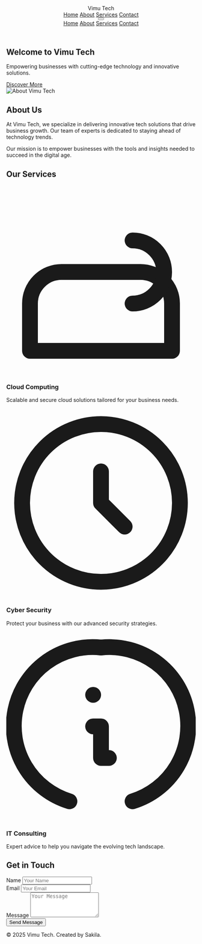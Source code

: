 <!DOCTYPE html>
<html lang="en">
<head>
  <meta charset="UTF-8" />
  <meta name="viewport" content="width=device-width, initial-scale=1.0" />
  <title>Vimu Tech - Advanced Animated Website</title>
  <!-- Tailwind CSS CDN -->
  <script src="https://cdn.tailwindcss.com"></script>
  <!-- Animate.css CDN -->
  <link rel="stylesheet" href="https://cdnjs.cloudflare.com/ajax/libs/animate.css/4.1.1/animate.min.css"/>
  <!-- AOS (Animate On Scroll) CDN -->
  <link href="https://unpkg.com/aos@next/dist/aos.css" rel="stylesheet">
  <script src="https://unpkg.com/aos@next/dist/aos.js"></script>
  <script>
    tailwind.config = {
      theme: {
        extend: {
          colors: {
            primary: "#1a202c",
            secondary: "#2d3748",
          },
        },
      },
    };
  </script>
</head>
<body class="font-sans antialiased text-gray-700">
  <!-- Header -->
  <header class="fixed top-0 left-0 right-0 z-50 bg-white shadow">
    <nav class="container mx-auto px-6 py-4 flex items-center justify-between">
      <div class="text-2xl font-bold text-gray-800 animate__animated animate__fadeInLeft">
        Vimu Tech
      </div>
      <!-- Desktop Navigation -->
      <div class="hidden md:flex space-x-6">
        <a href="#" class="hover:text-gray-800">Home</a>
        <a href="#about" class="hover:text-gray-800">About</a>
        <a href="#services" class="hover:text-gray-800">Services</a>
        <a href="#contact" class="hover:text-gray-800">Contact</a>
      </div>
      <!-- Mobile Menu Button -->
      <div class="md:hidden">
        <button id="mobile-menu-button" class="focus:outline-none">
          <svg class="h-6 w-6 text-gray-600" fill="none" stroke="currentColor" viewBox="0 0 24 24">
            <path stroke-linecap="round" stroke-linejoin="round" stroke-width="2"
              d="M4 6h16M4 12h16M4 18h16" />
          </svg>
        </button>
      </div>
    </nav>
    <!-- Mobile Navigation -->
    <div id="mobile-menu" class="hidden md:hidden">
      <div class="px-6 pt-2 pb-4 space-y-2 bg-white shadow">
        <a href="#" class="block hover:text-gray-800">Home</a>
        <a href="#about" class="block hover:text-gray-800">About</a>
        <a href="#services" class="block hover:text-gray-800">Services</a>
        <a href="#contact" class="block hover:text-gray-800">Contact</a>
      </div>
    </div>
  </header>

  <!-- Hero Section -->
  <section class="relative w-full h-screen bg-cover bg-center" style="background-image: url('Picsart_23-06-25_00-44-45-153.png');">
    <div class="absolute inset-0 bg-black bg-opacity-60 flex flex-col justify-center items-center text-center">
      <h1 class="text-5xl md:text-6xl font-bold text-white mb-4 animate__animated animate__fadeInDown">
        Welcome to Vimu Tech
      </h1>
      <p class="text-lg md:text-xl text-gray-300 max-w-2xl mb-6 animate__animated animate__fadeInUp animate__delay-1s">
        Empowering businesses with cutting-edge technology and innovative solutions.
      </p>
      <a href="#services" class="mt-4 px-8 py-3 bg-blue-600 text-white font-semibold rounded-md hover:bg-blue-500 transition animate__animated animate__zoomIn animate__delay-2s">
        Discover More
      </a>
    </div>
  </section>

  <!-- About Section -->
  <section id="about" class="container mx-auto px-6 py-20" data-aos="fade-right">
    <div class="flex flex-col md:flex-row items-center">
      <div class="w-full md:w-1/2 mb-6 md:mb-0">
        <img src="https://via.placeholder.com/500x400" alt="About Vimu Tech" class="rounded-lg shadow-lg">
      </div>
      <div class="w-full md:w-1/2 md:pl-12">
        <h2 class="text-3xl font-bold text-gray-800 mb-4">About Us</h2>
        <p class="text-gray-600 mb-4">
          At Vimu Tech, we specialize in delivering innovative tech solutions that drive business growth. Our team of experts is dedicated to staying ahead of technology trends.
        </p>
        <p class="text-gray-600">
          Our mission is to empower businesses with the tools and insights needed to succeed in the digital age.
        </p>
      </div>
    </div>
  </section>

  <!-- Services Section -->
  <section id="services" class="container mx-auto px-6 py-20">
    <h2 class="text-3xl font-bold text-center text-gray-800 mb-12" data-aos="fade-up">
      Our Services
    </h2>
    <div class="grid grid-cols-1 md:grid-cols-3 gap-8">
      <!-- Service Card 1 -->
      <div class="bg-white rounded-lg shadow-lg p-6 text-center" data-aos="fade-up" data-aos-delay="100">
        <div class="mb-4">
          <svg class="h-12 w-12 text-blue-600 mx-auto" fill="none" stroke="currentColor" viewBox="0 0 24 24">
            <path stroke-linecap="round" stroke-linejoin="round" stroke-width="2"
              d="M3 15a4 4 0 014-4h10a4 4 0 014 4v6H3v-6z" />
            <path stroke-linecap="round" stroke-linejoin="round" stroke-width="2"
              d="M16 7a4 4 0 010 8" />
          </svg>
        </div>
        <h3 class="text-xl font-semibold mb-2">Cloud Computing</h3>
        <p class="text-gray-600">
          Scalable and secure cloud solutions tailored for your business needs.
        </p>
      </div>
      <!-- Service Card 2 -->
      <div class="bg-white rounded-lg shadow-lg p-6 text-center" data-aos="fade-up" data-aos-delay="200">
        <div class="mb-4">
          <svg class="h-12 w-12 text-blue-600 mx-auto" fill="none" stroke="currentColor" viewBox="0 0 24 24">
            <path stroke-linecap="round" stroke-linejoin="round" stroke-width="2"
              d="M12 8v4l3 3" />
            <path stroke-linecap="round" stroke-linejoin="round" stroke-width="2"
              d="M12 2a10 10 0 100 20 10 10 0 000-20z" />
          </svg>
        </div>
        <h3 class="text-xl font-semibold mb-2">Cyber Security</h3>
        <p class="text-gray-600">
          Protect your business with our advanced security strategies.
        </p>
      </div>
      <!-- Service Card 3 -->
      <div class="bg-white rounded-lg shadow-lg p-6 text-center" data-aos="fade-up" data-aos-delay="300">
        <div class="mb-4">
          <svg class="h-12 w-12 text-blue-600 mx-auto" fill="none" stroke="currentColor" viewBox="0 0 24 24">
            <path stroke-linecap="round" stroke-linejoin="round" stroke-width="2"
              d="M13 16h-1v-4h-1m0-4h.01M12 2a10 10 0 00-4 19.5M12 2a10 10 0 014 19.5" />
          </svg>
        </div>
        <h3 class="text-xl font-semibold mb-2">IT Consulting</h3>
        <p class="text-gray-600">
          Expert advice to help you navigate the evolving tech landscape.
        </p>
      </div>
    </div>
  </section>

  <!-- Contact Section -->
  <section id="contact" class="bg-gray-100 py-20" data-aos="fade-up">
    <div class="container mx-auto px-6">
      <h2 class="text-3xl font-bold text-center text-gray-800 mb-12">Get in Touch</h2>
      <div class="max-w-xl mx-auto">
        <form class="bg-white shadow-lg rounded-lg p-8">
          <div class="mb-4">
            <label class="block text-gray-700 text-sm font-bold mb-2" for="name">Name</label>
            <input class="shadow appearance-none border rounded w-full py-2 px-3 text-gray-700 leading-tight focus:outline-none focus:shadow-outline" id="name" type="text" placeholder="Your Name">
          </div>
          <div class="mb-4">
            <label class="block text-gray-700 text-sm font-bold mb-2" for="email">Email</label>
            <input class="shadow appearance-none border rounded w-full py-2 px-3 text-gray-700 leading-tight focus:outline-none focus:shadow-outline" id="email" type="email" placeholder="Your Email">
          </div>
          <div class="mb-4">
            <label class="block text-gray-700 text-sm font-bold mb-2" for="message">Message</label>
            <textarea class="shadow appearance-none border rounded w-full py-2 px-3 text-gray-700 leading-tight focus:outline-none focus:shadow-outline" id="message" rows="4" placeholder="Your Message"></textarea>
          </div>
          <div class="flex items-center justify-between">
            <button class="bg-blue-600 hover:bg-blue-500 text-white font-bold py-2 px-4 rounded focus:outline-none focus:shadow-outline" type="submit">
              Send Message
            </button>
          </div>
        </form>
      </div>
    </div>
  </section>

  <!-- Footer -->
  <footer class="bg-gray-800 text-white text-center py-6">
    <p>&copy; 2025 Vimu Tech. Created by Sakila.</p>
  </footer>

  <!-- JavaScript for Mobile Menu Toggle and AOS Initialization -->
  <script>
    document.getElementById("mobile-menu-button").addEventListener("click", function () {
      var mobileMenu = document.getElementById("mobile-menu");
      mobileMenu.classList.toggle("hidden");
    });
    // Initialize AOS (Animate On Scroll)
    AOS.init({
      duration: 1000,
      once: true,
    });
  </script>
</body>
</html>

